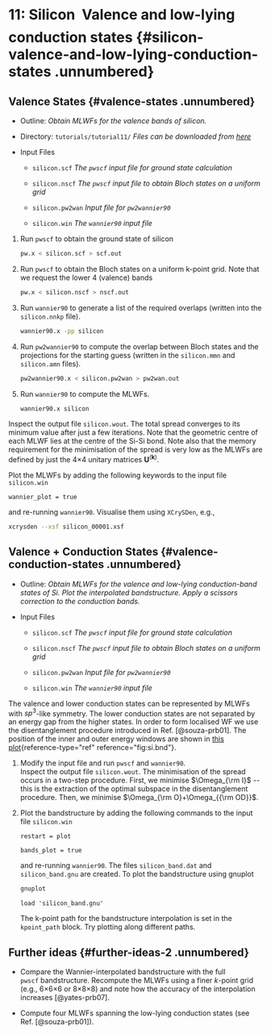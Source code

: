 # 11: Silicon &#151; Valence and low-lying conduction states {#silicon-valence-and-low-lying-conduction-states .unnumbered}

## Valence States {#valence-states .unnumbered}

-   Outline: *Obtain MLWFs for the valence bands of silicon.*

-   Directory: `tutorials/tutorial11/` *Files can be downloaded from [here](https://github.com/wannier-developers/wannier90/tutorials/tutorial11)*

-   Input Files

    -    `silicon.scf` *The `pwscf` input file for ground
        state calculation*

    -    `silicon.nscf` *The `pwscf` input file to obtain
        Bloch states on a uniform grid*

    -    `silicon.pw2wan` *Input file for `pw2wannier90`*

    -    `silicon.win` *The `wannier90` input file*

1.  Run `pwscf` to obtain the ground state of silicon

    ```bash title="Terminal"
    pw.x < silicon.scf > scf.out
    ```

2.  Run `pwscf` to obtain the Bloch states on a uniform
    k-point grid. Note that we request the lower 4 (valence) bands

    ```bash title="Terminal"
    pw.x < silicon.nscf > nscf.out
    ```

3.  Run `wannier90` to generate a list of the required overlaps (written
    into the `silicon.nnkp` file).

    ```bash title="Terminal"
    wannier90.x -pp silicon
    ```

4.  Run `pw2wannier90` to compute the overlap between Bloch states and
    the projections for the starting guess (written in the `silicon.mmn`
    and `silicon.amn` files).

    ```bash title="Terminal"
    pw2wannier90.x < silicon.pw2wan > pw2wan.out
    ```

5.  Run `wannier90` to compute the MLWFs.

    ```bash title="Terminal"
    wannier90.x silicon
    ```

Inspect the output file `silicon.wout`. The total spread converges to
its minimum value after just a few iterations. Note that the geometric
centre of each MLWF lies at the centre of the Si-Si bond. Note also that
the memory requirement for the minimisation of the spread is very low as
the MLWFs are defined by just the 4$\times$4 unitary
matrices $\mathbf{U}^{(\mathbf{k})}$.

Plot the MLWFs by adding the following keywords to the input file
` silicon.win`

```vi title="Input file"
wannier_plot = true
```

and re-running `wannier90`. Visualise them using `XCrySDen`, e.g.,

```bash title="Terminal"
xcrysden --xsf silicon_00001.xsf
```

## Valence + Conduction States {#valence-conduction-states .unnumbered}

-   Outline: *Obtain MLWFs for the valence and low-lying conduction-band
    states of Si. Plot the interpolated bandstructure. Apply a scissors
    correction to the conduction bands.*

-   Input Files

    -    `silicon.scf` *The `pwscf` input file for ground
        state calculation*

    -    `silicon.nscf` *The `pwscf` input file to obtain
        Bloch states on a uniform grid*

    -    `silicon.pw2wan` *Input file for `pw2wannier90`*

    -    `silicon.win` *The `wannier90` input file*

The valence and lower conduction states can be represented by MLWFs with
$sp^3$-like symmetry. The lower conduction states are not separated by
an energy gap from the higher states. In order to form localised WF we
use the disentanglement procedure introduced in Ref. [@souza-prb01]. The
position of the inner and outer energy windows are shown in
[this plot](../tutorial_3#fig:si.bnd){reference-type="ref" reference="fig:si.bnd"}.

1.  Modify the input file and run `pwscf` and `wannier90`.\
    Inspect the output file `silicon.wout`. The minimisation of the
    spread occurs in a two-step procedure. First, we minimise
    $\Omega_{\rm
      I}$ -- this is the extraction of the optimal subspace in the
    disentanglement procedure. Then, we minimise $\Omega_{\rm
      O}+\Omega_{{\rm OD}}$.

2.  Plot the bandstructure by adding the following commands to the input
    file `silicon.win`

    ```vi title="Input file"
    restart = plot
    
    bands_plot = true
    ```

    and re-running `wannier90`. The files `silicon_band.dat` and
    ` silicon_band.gnu` are created. To plot the bandstructure using
    gnuplot

    ```bash title="Terminal"
    gnuplot
    ```

    ```gnuplot title="Gnuplot shell"
    load 'silicon_band.gnu'
    ```

    The k-point path for the bandstructure interpolation is set in the
    ` kpoint_path` block. Try plotting along different paths.

## Further ideas {#further-ideas-2 .unnumbered}

-   Compare the Wannier-interpolated bandstructure with the full
    `pwscf` bandstructure. Recompute the MLWFs using a finer
    $k$-point grid (e.g.,
    6$\times$6$\times$6 or
    8$\times$8$\times$8) and note how
    the accuracy of the interpolation increases [@yates-prb07].

-   Compute four MLWFs spanning the low-lying conduction states (see
    Ref. [@souza-prb01]).
